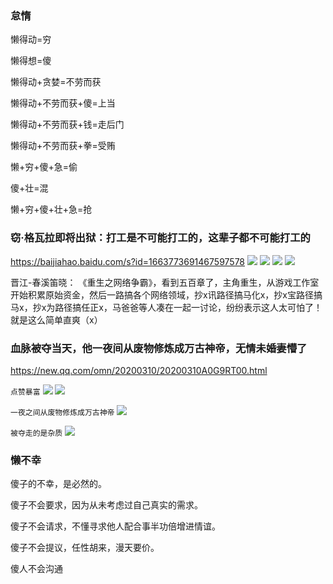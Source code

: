 ### 怠惰
懒得动=穷

懒得想=傻

懒得动+贪婪=不劳而获

懒得动+不劳而获+傻=上当

懒得动+不劳而获+钱=走后门

懒得动+不劳而获+拳=受贿

懒+穷+傻+急=偷

傻+壮=混

懒+穷+傻+壮+急=抢

### 窃·格瓦拉即将出狱：打工是不可能打工的，这辈子都不可能打工的
https://baijiahao.baidu.com/s?id=1663773691467597578
![](https://pics6.baidu.com/feed/b151f8198618367a4b5233ecadfe0bd2b21ce5b8.jpeg?token=9e79dab94681b25b5076ba711fb85331)
![](https://pics4.baidu.com/feed/962bd40735fae6cd36520d8b8c3e8f2240a70f8d.jpeg?token=448126af675b0b3b8e97c4c9378ca242)
![](https://pics5.baidu.com/feed/3801213fb80e7bec57ff4ce1ada3393e9b506b18.jpeg?token=b64e9ddd3632dbd34cfa15555632ad37)
![](https://pics4.baidu.com/feed/a9d3fd1f4134970aa7eb3ea0164751cea6865d3c.jpeg?token=b53e06acc9588c41a19cdcc532ecf683)

晋江-春溪笛晓：
《重生之网络争霸》，看到五百章了，主角重生，从游戏工作室开始积累原始资金，然后一路搞各个网络领域，抄x讯路径搞马化x，抄x宝路径搞马x，抄x为路径搞任正x，马爸爸等人凑在一起一讨论，纷纷表示这人太可怕了！就是这么简单直爽（x）

### 血脉被夺当天，他一夜间从废物修炼成万古神帝，无情未婚妻懵了
https://new.qq.com/omn/20200310/20200310A0G9RT00.html

`点赞暴富`
![](https://wx1.sinaimg.cn/large/d8b41602ly1gdoe0b8zd0j20n00gkabr.jpg)
![](https://wx2.sinaimg.cn/large/d8b41602gy1gdm2ec0qsej20dk08jab0.jpg)

`一夜之间从废物修炼成万古神帝`
![](http://s3.pfp.sina.net/ea/ad/10/9/8a1f8f20de5f83264e2658bcbd74176a.gif)

`被夺走的是杂质`
![](http://s3.pfp.sina.net/ea/ad/3/1/fab01d41c81813722d88480f087208e9.gif)

### 懒不幸
傻子的不幸，是必然的。

傻子不会要求，因为从未考虑过自己真实的需求。

傻子不会请求，不懂寻求他人配合事半功倍增进情谊。

傻子不会提议，任性胡来，漫天要价。

傻人不会沟通
